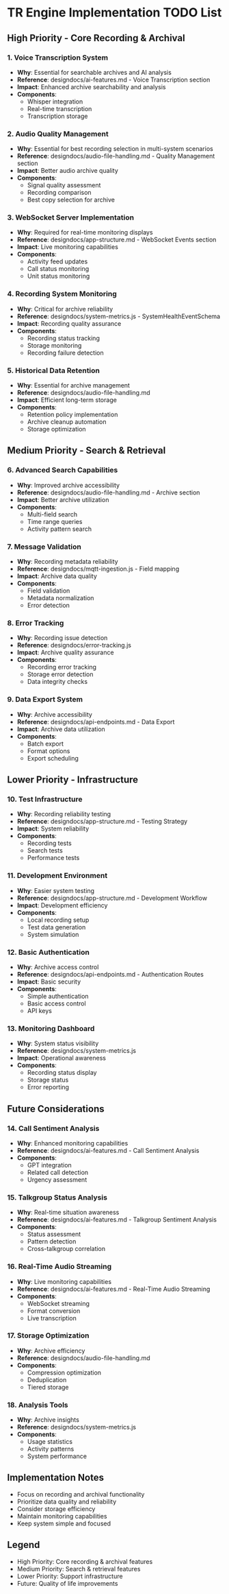 # TR Engine Implementation TODO List

## High Priority - Core Recording & Archival

### 1. Voice Transcription System
- **Why**: Essential for searchable archives and AI analysis
- **Reference**: designdocs/ai-features.md - Voice Transcription section
- **Impact**: Enhanced archive searchability and analysis
- **Components**:
  - Whisper integration
  - Real-time transcription
  - Transcription storage

### 2. Audio Quality Management
- **Why**: Essential for best recording selection in multi-system scenarios
- **Reference**: designdocs/audio-file-handling.md - Quality Management section
- **Impact**: Better audio archive quality
- **Components**:
  - Signal quality assessment
  - Recording comparison
  - Best copy selection for archive

### 3. WebSocket Server Implementation
- **Why**: Required for real-time monitoring displays
- **Reference**: designdocs/app-structure.md - WebSocket Events section
- **Impact**: Live monitoring capabilities
- **Components**:
  - Activity feed updates
  - Call status monitoring
  - Unit status monitoring

### 4. Recording System Monitoring
- **Why**: Critical for archive reliability
- **Reference**: designdocs/system-metrics.js - SystemHealthEventSchema
- **Impact**: Recording quality assurance
- **Components**:
  - Recording status tracking
  - Storage monitoring
  - Recording failure detection

### 5. Historical Data Retention
- **Why**: Essential for archive management
- **Reference**: designdocs/audio-file-handling.md
- **Impact**: Efficient long-term storage
- **Components**:
  - Retention policy implementation
  - Archive cleanup automation
  - Storage optimization

## Medium Priority - Search & Retrieval

### 6. Advanced Search Capabilities
- **Why**: Improved archive accessibility
- **Reference**: designdocs/audio-file-handling.md - Archive section
- **Impact**: Better archive utilization
- **Components**:
  - Multi-field search
  - Time range queries
  - Activity pattern search

### 7. Message Validation
- **Why**: Recording metadata reliability
- **Reference**: designdocs/mqtt-ingestion.js - Field mapping
- **Impact**: Archive data quality
- **Components**:
  - Field validation
  - Metadata normalization
  - Error detection

### 8. Error Tracking
- **Why**: Recording issue detection
- **Reference**: designdocs/error-tracking.js
- **Impact**: Archive quality assurance
- **Components**:
  - Recording error tracking
  - Storage error detection
  - Data integrity checks

### 9. Data Export System
- **Why**: Archive accessibility
- **Reference**: designdocs/api-endpoints.md - Data Export
- **Impact**: Archive data utilization
- **Components**:
  - Batch export
  - Format options
  - Export scheduling

## Lower Priority - Infrastructure

### 10. Test Infrastructure
- **Why**: Recording reliability testing
- **Reference**: designdocs/app-structure.md - Testing Strategy
- **Impact**: System reliability
- **Components**:
  - Recording tests
  - Search tests
  - Performance tests

### 11. Development Environment
- **Why**: Easier system testing
- **Reference**: designdocs/app-structure.md - Development Workflow
- **Impact**: Development efficiency
- **Components**:
  - Local recording setup
  - Test data generation
  - System simulation

### 12. Basic Authentication
- **Why**: Archive access control
- **Reference**: designdocs/api-endpoints.md - Authentication Routes
- **Impact**: Basic security
- **Components**:
  - Simple authentication
  - Basic access control
  - API keys

### 13. Monitoring Dashboard
- **Why**: System status visibility
- **Reference**: designdocs/system-metrics.js
- **Impact**: Operational awareness
- **Components**:
  - Recording status display
  - Storage status
  - Error reporting

## Future Considerations

### 14. Call Sentiment Analysis
- **Why**: Enhanced monitoring capabilities
- **Reference**: designdocs/ai-features.md - Call Sentiment Analysis
- **Components**:
  - GPT integration
  - Related call detection
  - Urgency assessment

### 15. Talkgroup Status Analysis
- **Why**: Real-time situation awareness
- **Reference**: designdocs/ai-features.md - Talkgroup Sentiment Analysis
- **Components**:
  - Status assessment
  - Pattern detection
  - Cross-talkgroup correlation

### 16. Real-Time Audio Streaming
- **Why**: Live monitoring capabilities
- **Reference**: designdocs/ai-features.md - Real-Time Audio Streaming
- **Components**:
  - WebSocket streaming
  - Format conversion
  - Live transcription

### 17. Storage Optimization
- **Why**: Archive efficiency
- **Reference**: designdocs/audio-file-handling.md
- **Components**:
  - Compression optimization
  - Deduplication
  - Tiered storage

### 18. Analysis Tools
- **Why**: Archive insights
- **Reference**: designdocs/system-metrics.js
- **Components**:
  - Usage statistics
  - Activity patterns
  - System performance

## Implementation Notes

- Focus on recording and archival functionality
- Prioritize data quality and reliability
- Consider storage efficiency
- Maintain monitoring capabilities
- Keep system simple and focused

## Legend
- High Priority: Core recording & archival features
- Medium Priority: Search & retrieval features
- Lower Priority: Support infrastructure
- Future: Quality of life improvements
